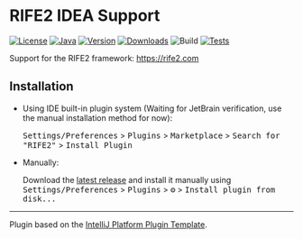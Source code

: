 # RIFE2 IDEA Support

[![License](https://img.shields.io/badge/license-Apache%20License%202.0-blue.svg)](https://opensource.org/licenses/Apache-2.0)
[![Java](https://img.shields.io/badge/java-11%2B-blue)](https://www.oracle.com/java/technologies/javase/jdk11-archive-downloads.html)
[![Version](https://img.shields.io/jetbrains/plugin/v/RIFE2.svg)](https://plugins.jetbrains.com/plugin/RIFE2)
[![Downloads](https://img.shields.io/jetbrains/plugin/d/RIFE2.svg)](https://plugins.jetbrains.com/plugin/RIFE2)
![Build](https://github.com/gbevin/rife2-idea/workflows/Build/badge.svg)
[![Tests](https://rife2.com/tests-badge/badge/com.uwyn.rife2/rife2-idea)](https://github.com/gbevin/rife2/actions/workflows/gradle.yml)
<!-- Plugin description -->
Support for the RIFE2 framework: https://rife2.com
<!-- Plugin description end -->

## Installation

- Using IDE built-in plugin system (Waiting for JetBrain verification, use the manual installation method for now):
  
  <kbd>Settings/Preferences</kbd> > <kbd>Plugins</kbd> > <kbd>Marketplace</kbd> > <kbd>Search for "RIFE2"</kbd> >
  <kbd>Install Plugin</kbd>
  
- Manually:

  Download the [latest release](https://github.com/gbevin/rife2-idea/releases/latest) and install it manually using
  <kbd>Settings/Preferences</kbd> > <kbd>Plugins</kbd> > <kbd>⚙️</kbd> > <kbd>Install plugin from disk...</kbd>


---
Plugin based on the [IntelliJ Platform Plugin Template][template].

[template]: https://github.com/JetBrains/intellij-platform-plugin-template
